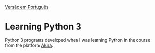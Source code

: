 [Versão em Português](README.md)

# Learning Python 3

Python 3 programs developed when I was learning Python in the course from the platform [Alura](https://cursos.alura.com.br/formacao-Python-linguagem).